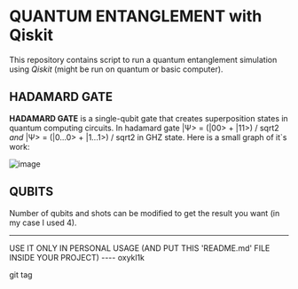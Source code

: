 # QUANTUM ENTANGLEMENT with Qiskit

This repository contains script to run a quantum entanglement simulation using _Qiskit_ (might be run on quantum or basic computer).

## HADAMARD GATE

**HADAMARD GATE** is a single-qubit gate that creates superposition states in quantum computing circuits. 
In hadamard gate |Ψ> = (|00> + |11>) / sqrt2 _and_ |Ψ> = (|0...0> + |1...1>) / sqrt2 in GHZ state.
Here is a small graph of it`s work:

![image](https://github.com/oxykl1k/QUANTUM-ENTANGLEMENT-with-Qiskit-/assets/133672402/67345848-6989-4c45-9b19-b6fb526846ed)



## QUBITS

Number of qubits and shots can be modified to get the result you want (in my case I used 4).

_______________________________________________________________________________________________________________________________

USE IT ONLY IN PERSONAL USAGE (AND PUT THIS 'README.md' FILE INSIDE YOUR PROJECT) ---- oxykl1k

git tag <quantum entanglement>
